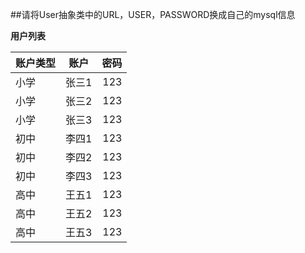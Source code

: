 ##请将User抽象类中的URL，USER，PASSWORD换成自己的mysql信息


**用户列表**


| 账户类型 | 账户 | 密码 |
| :--------- | :-----: | -----: |
| 小学     | 张三1 |  123 |
| 小学     | 张三2 |  123 |
| 小学     | 张三3 |  123 |
| 初中     | 李四1 |  123 |
| 初中     | 李四2 |  123 |
| 初中     | 李四3 |  123 |
| 高中     | 王五1 |  123 |
| 高中     | 王五2 |  123 |
| 高中     | 王五3 |  123 |
